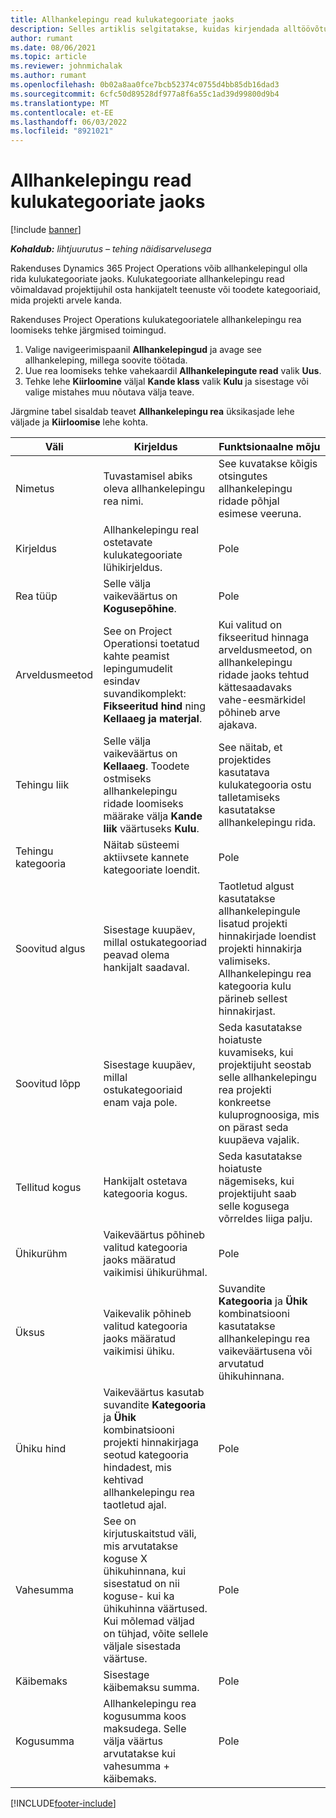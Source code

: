 ```yaml
---
title: Allhankelepingu read kulukategooriate jaoks
description: Selles artiklis selgitatakse, kuidas kirjendada alltöövõturidu kulude jaoks ja kasutada välju hankijatelt aja ostmise kirjendamiseks.
author: rumant
ms.date: 08/06/2021
ms.topic: article
ms.reviewer: johnmichalak
ms.author: rumant
ms.openlocfilehash: 0b02a8aa0fce7bcb52374c0755d4bb85db16dad3
ms.sourcegitcommit: 6cfc50d89528df977a8f6a55c1ad39d99800d9b4
ms.translationtype: MT
ms.contentlocale: et-EE
ms.lasthandoff: 06/03/2022
ms.locfileid: "8921021"
---
```

#  <a name="subcontract-lines-for-expense-categories"></a>Allhankelepingu read kulukategooriate jaoks

[!include [banner](../../includes/dataverse-preview.md)]

_**Kohaldub:** lihtjuurutus – tehing näidisarvelusega_

Rakenduses Dynamics 365 Project Operations võib allhankelepingul olla rida kulukategooriate jaoks. Kulukategooriate allhankelepingu read võimaldavad projektijuhil osta hankijatelt teenuste või toodete kategooriaid, mida projekti arvele kanda.

Rakenduses Project Operations kulukategooriatele allhankelepingu rea loomiseks tehke järgmised toimingud.

1. Valige navigeerimispaanil **Allhankelepingud** ja avage see allhankeleping, millega soovite töötada.
2. Uue rea loomiseks tehke vahekaardil **Allhankelepingute read** valik **Uus**.
3. Tehke lehe **Kiirloomine** väljal **Kande klass** valik **Kulu** ja sisestage või valige mistahes muu nõutava välja teave.

Järgmine tabel sisaldab teavet **Allhankelepingu rea** üksikasjade lehe väljade ja **Kiirloomise** lehe kohta.

| **Väli** | **Kirjeldus** | **Funktsionaalne mõju** |
| --- | --- | --- |
| Nimetus | Tuvastamisel abiks oleva allhankelepingu rea nimi. | See kuvatakse kõigis otsingutes allhankelepingu ridade põhjal esimese veeruna. |
| Kirjeldus | Allhankelepingu real ostetavate kulukategooriate lühikirjeldus. | Pole |
|Rea tüüp | Selle välja vaikeväärtus on **Kogusepõhine**. |Pole |
| Arveldusmeetod | See on Project Operationsi toetatud kahte peamist lepingumudelit esindav suvandikomplekt: **Fikseeritud hind** ning **Kellaaeg ja materjal**. | Kui valitud on fikseeritud hinnaga arveldusmeetod, on allhankelepingu ridade jaoks tehtud kättesaadavaks vahe-eesmärkidel põhineb arve ajakava. |
| Tehingu liik | Selle välja vaikeväärtus on **Kellaaeg**. Toodete ostmiseks allhankelepingu ridade loomiseks määrake välja **Kande liik** väärtuseks **Kulu**.  | See näitab, et projektides kasutatava kulukategooria ostu talletamiseks kasutatakse allhankelepingu rida. |
| Tehingu kategooria | Näitab süsteemi aktiivsete kannete kategooriate loendit. |Pole |
| Soovitud algus | Sisestage kuupäev, millal ostukategooriad peavad olema hankijalt saadaval. | Taotletud algust kasutatakse allhankelepingule lisatud projekti hinnakirjade loendist projekti hinnakirja valimiseks. Allhankelepingu rea kategooria kulu pärineb sellest hinnakirjast. |
| Soovitud lõpp | Sisestage kuupäev, millal ostukategooriaid enam vaja pole. | Seda kasutatakse hoiatuste kuvamiseks, kui projektijuht seostab selle allhankelepingu rea projekti konkreetse kuluprognoosiga, mis on pärast seda kuupäeva vajalik. |
| Tellitud kogus | Hankijalt ostetava kategooria kogus. | Seda kasutatakse hoiatuste nägemiseks, kui projektijuht saab selle kogusega võrreldes liiga palju.|
| Ühikurühm | Vaikeväärtus põhineb valitud kategooria jaoks määratud vaikimisi ühikurühmal. |Pole |
| Üksus | Vaikevalik põhineb valitud kategooria jaoks määratud vaikimisi ühiku.  | Suvandite **Kategooria** ja **Ühik** kombinatsiooni kasutatakse allhankelepingu rea vaikeväärtusena või arvutatud ühikuhinnana.  |
| Ühiku hind | Vaikeväärtus kasutab suvandite **Kategooria** ja **Ühik** kombinatsiooni projekti hinnakirjaga seotud kategooria hindadest, mis kehtivad allhankelepingu rea taotletud ajal. |Pole |
| Vahesumma | See on kirjutuskaitstud väli, mis arvutatakse koguse X ühikuhinnana, kui sisestatud on nii koguse- kui ka ühikuhinna väärtused. Kui mõlemad väljad on tühjad, võite sellele väljale sisestada väärtuse. |Pole |
| Käibemaks | Sisestage käibemaksu summa. |Pole |
| Kogusumma | Allhankelepingu rea kogusumma koos maksudega. Selle välja väärtus arvutatakse kui vahesumma + käibemaks. |Pole |


[!INCLUDE[footer-include](../../includes/footer-banner.md)]

